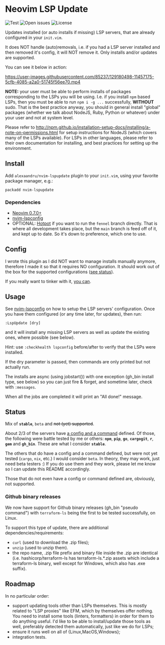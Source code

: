 # Neovim LSP Update

![Test](https://github.com/alexaandru/nvim-lspupdate/workflows/Test/badge.svg)
![Open issues](https://img.shields.io/github/issues/alexaandru/nvim-lspupdate.svg)
![License](https://img.shields.io/badge/License-MIT-blue.svg)

Updates installed (or auto installs if missing) LSP servers, that are already
configured in your `init.vim`.

It does NOT handle (auto)removals, i.e. if you had a LSP
server installed and then removed it's config, it will NOT
remove it. Only installs and/or updates are supported.

You can see it below in action:

https://user-images.githubusercontent.com/85237/129180498-11457175-5cfb-4085-a2a0-51745f56ee70.mp4

**NOTE:** your user must be able to perform installs of packages corresponding to the LSPs
you will be using. I.e. if you install `npm` based LSPs, then you must be able to
run `npm i -g ...` successfully, **WITHOUT** sudo. That is the best practice anyway,
you should in general install "global" packages (whether we talk about NodeJS, Ruby,
Python or whatever) under your user and not at system level.

Please refer to http://npm.github.io/installation-setup-docs/installing/a-note-on-permissions.html
for setup instructions for NodeJS (which covers many of the LSPs available). For
LSPs in other languages, please refer to their own documentation for installing,
and best practices for setting up the environment.

## Install

Add `alexaandru/nvim-lspupdate` plugin to your `init.vim`, using your favorite
package manager, e.g.:

```
packadd nvim-lspupdate
```

### Dependencies

- [Neovim 0.7.0+](https://github.com/neovim/neovim)
- [nvim-lspconfig](https://github.com/neovim/nvim-lspconfig)
- OPTIONAL: [Hotpot](https://github.com/rktjmp/hotpot.nvim) if you want
  to run the `fennel` branch directly. That is where all development takes
  place, but the `main` branch is feed off of it, and kept up to date. So
  it's down to preference, which one to use.

## Config

I wrote this plugin as I did NOT want to manage installs manually anymore,
therefore I made it so that it requires NO configuration. It should work
out of the box for the supported configurations ([see status](#status)).

If you really want to tinker with it, [you can](CONFIG.md).

## Usage

See [nvim-lspconfig](https://github.com/neovim/nvim-lspconfig#quickstart) on
how to setup the LSP servers' configuration. Once you have them configured
(or any time later, for updates), then run:

```
:LspUpdate [dry]
```

and it will install any missing LSP servers as well as update the existing ones,
where possible (see below).

Hint: use `:checkhealth lspconfig` before/after to verify that the LSPs were
installed.

If the dry parameter is passed, then commands are only printed but not actually run.

The installs are async (using jobstart()) with one exception (gh_bin install type,
see below) so you can just fire & forget, and sometime later, check with `:messages`.

When all the jobs are completed it will print an "All done!" message.

## Status

Mix of **`stable`**, `beta` and <s>not (yet) supported</s>.

About 2/3 of the servers have [a config and a command](fnl/lspupdate/config.fnl)
defined. Of those, the following were battle tested by me or others: **`npm`**,
**`pip`**, **`go`**, **`cargogit`**, **`r`**, **`gem`** and **`gh_bin`**. These
are what I consider **`stable`**.

The others that do have a config and a command defined, but were not yet
tested (`cargo`, `nix`, etc.) I would consider `beta`. In theory, they may
work, just need beta testers :) If you do use them and they work, please
let me know so I can update this README accordingly.

Those that do not even have a config or command defined are, obviously,
not supported.

### Github binary releases

We now have support for Github binary releases (gh_bin "pseudo command") with
`terraform-ls` being the first to be tested successfully, on Linux.

To support this type of update, there are additional dependencies/requirements:

- `curl` (used to download the .zip files);
- `unzip` (used to unzip them).
- the repo name, .zip file prefix and binary file inside the .zip are identical
  (i.e. hashicorp/terraform-ls has terraform-ls.\*.zip assets which include a
  terraform-ls binary, well except for Windows, which also has .exe suffix).

## Roadmap

In no particular order:

- support updating tools other than LSPs themselves. This is mostly related
  to "LSP proxies" like EFM, which by themselves offer nothing. You need to
  install some tools (linters, formatters) in order for them to do anything
  useful. I'd like to be able to install/update those tools as well,
  preferably detected them automatically, just like we do for LSPs;
- ensure it runs well on all of {Linux,MacOS,Windows};
- integration tests.
